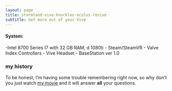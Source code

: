 ```yaml
---
layout: page
title: stormland-vive-knuckles-oculus-revive
subtitle: Get more out of your Vive
---
```


#### System:  
-Intel 8700 Series I7 with 32 GB RAM, d 1080ti - Steam/SteamVR - Valve Index Controllers - Vive Headset - BaseStation ver 1.0

### my history

To be honest, I'm having some trouble remembering right now, so why don't you just watch [my movie](https://en.wikipedia.org/wiki/The_Princess_Bride_%28film%29) and it will answer **all** your questions.

